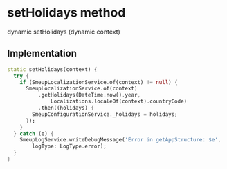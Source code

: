 


# setHolidays method








dynamic setHolidays
(dynamic context)








## Implementation

```dart
static setHolidays(context) {
  try {
    if (SmeupLocalizationService.of(context) != null) {
      SmeupLocalizationService.of(context)
          .getHolidays(DateTime.now().year,
              Localizations.localeOf(context).countryCode)
          .then((holidays) {
        SmeupConfigurationService._holidays = holidays;
      });
    }
  } catch (e) {
    SmeupLogService.writeDebugMessage('Error in getAppStructure: $e',
        logType: LogType.error);
  }
}
```







